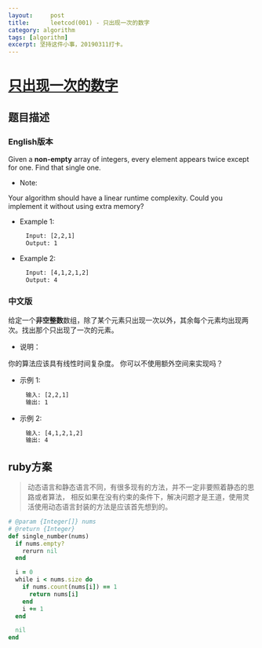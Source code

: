 ```yaml
---
layout:     post
title:      leetcod(001) - 只出现一次的数字
category: algorithm
tags: [algorithm]
excerpt: 坚持这件小事，20190311打卡。
---
```



[只出现一次的数字](https://leetcode-cn.com/explore/interview/card/top-interview-quesitons-in-2018/261/before-you-start/1106/)
=======

题目描述
----------

### English版本

Given a **non-empty** array of integers, every element appears twice except for one. Find that single one.

* Note:

Your algorithm should have a linear runtime complexity. Could you implement it without using extra memory?

* Example 1:

```html
     Input: [2,2,1]
     Output: 1
```

* Example 2:

```html
     Input: [4,1,2,1,2]
     Output: 4
```

### 中文版

给定一个**非空整数**数组，除了某个元素只出现一次以外，其余每个元素均出现两次。找出那个只出现了一次的元素。

* 说明：

你的算法应该具有线性时间复杂度。 你可以不使用额外空间来实现吗？

* 示例 1:

```html
     输入: [2,2,1]
     输出: 1
```

* 示例 2:

```html
     输入: [4,1,2,1,2]
     输出: 4
```

ruby方案
----------

> 动态语言和静态语言不同，有很多现有的方法，并不一定非要照着静态的思路或者算法，
> 相反如果在没有约束的条件下，解决问题才是王道，使用灵活使用动态语言封装的方法是应该首先想到的。

```ruby
# @param {Integer[]} nums
# @return {Integer}
def single_number(nums)
  if nums.empty?
    rerurn nil
  end

  i = 0
  while i < nums.size do
    if nums.count(nums[i]) == 1
      return nums[i]
    end
    i += 1
  end

  nil
end
```

